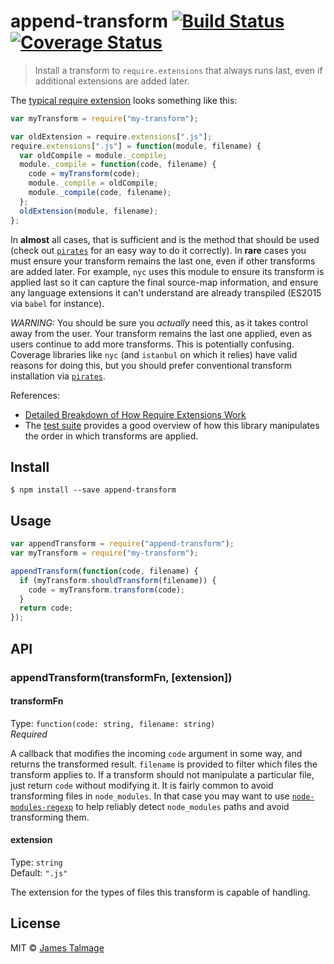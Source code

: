 # append-transform [![Build Status](https://travis-ci.org/jamestalmage/append-transform.svg?branch=master)](https://travis-ci.org/jamestalmage/append-transform) [![Coverage Status](https://coveralls.io/repos/jamestalmage/append-transform/badge.svg?branch=master&service=github)](https://coveralls.io/github/jamestalmage/append-transform?branch=master)

> Install a transform to `require.extensions` that always runs last, even if additional extensions are added later.

The [typical require extension](https://gist.github.com/jamestalmage/df922691475cff66c7e6) looks something like this:

```js
var myTransform = require("my-transform");

var oldExtension = require.extensions[".js"];
require.extensions[".js"] = function(module, filename) {
  var oldCompile = module._compile;
  module._compile = function(code, filename) {
    code = myTransform(code);
    module._compile = oldCompile;
    module._compile(code, filename);
  };
  oldExtension(module, filename);
};
```

In **almost** all cases, that is sufficient and is the method that should be used (check out [`pirates`](https://www.npmjs.com/package/pirates) for an easy way to do it correctly). In **rare** cases you must ensure your transform remains the last one, even if other transforms are added later. For example, `nyc` uses this module to ensure its transform is applied last so it can capture the final source-map information, and ensure any language extensions it can't understand are already transpiled (ES2015 via `babel` for instance).

_WARNING:_ You should be sure you _actually_ need this, as it takes control away from the user. Your transform remains the last one applied, even as users continue to add more transforms. This is potentially confusing. Coverage libraries like `nyc` (and `istanbul` on which it relies) have valid reasons for doing this, but you should prefer conventional transform installation via [`pirates`](https://www.npmjs.com/package/pirates).

References:

- [Detailed Breakdown of How Require Extensions Work](https://gist.github.com/jamestalmage/df922691475cff66c7e6)
- The [test suite](https://github.com/jamestalmage/append-transform/blob/master/test/execution-order.js) provides a good overview of how this library manipulates the order in which transforms are applied.

## Install

```
$ npm install --save append-transform
```

## Usage

```js
var appendTransform = require("append-transform");
var myTransform = require("my-transform");

appendTransform(function(code, filename) {
  if (myTransform.shouldTransform(filename)) {
    code = myTransform.transform(code);
  }
  return code;
});
```

## API

### appendTransform(transformFn, [extension])

#### transformFn

Type: `function(code: string, filename: string)`  
_Required_

A callback that modifies the incoming `code` argument in some way, and returns the transformed result. `filename` is provided to filter which files the transform applies to. If a transform should not manipulate a particular file, just return `code` without modifying it. It is fairly common to avoid transforming files in `node_modules`. In that case you may want to use [`node-modules-regexp`](https://www.npmjs.com/package/node-modules-regexp) to help reliably detect `node_modules` paths and avoid transforming them.

#### extension

Type: `string`  
Default: `".js"`

The extension for the types of files this transform is capable of handling.

## License

MIT © [James Talmage](http://github.com/jamestalmage)
